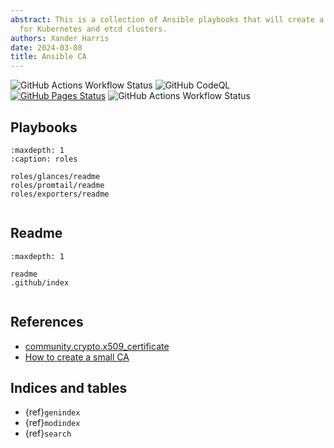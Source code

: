 ```yaml
---
abstract: This is a collection of Ansible playbooks that will create a CA usable
  for Kubernetes and etcd clusters.
authors: Xander Harris
date: 2024-03-08
title: Ansible CA
---
```


![GitHub Actions Workflow Status](https://img.shields.io/github/actions/workflow/status/edwardtheharris/ansible-k8s-ca/ansible.yml?branch=main&style=flat-square&logo=ansible&label=Ansible%20Lint)
![GitHub CodeQL](https://img.shields.io/github/actions/workflow/status/edwardtheharris/ansible-k8s-ca/codeql.yml?branch=main&style=flat-square&logo=githubactions&label=CodeQL)
[![GitHub Pages Status](https://img.shields.io/github/actions/workflow/status/edwardtheharris/ansible-k8s-ca/pages.yml?branch=main&style=flat-square&logo=githubpages&label=GitHub%20Pages)](https://edwardtheharris.github.io/ansible-k8s-ca/)
![GitHub Actions Workflow Status](https://img.shields.io/github/actions/workflow/status/edwardtheharris/ansible-k8s-ca/shell.yml?branch=main&style=flat-square&logo=gnubash&label=ShellCheck)

## Playbooks

```{toctree}
:maxdepth: 1
:caption: roles

roles/glances/readme
roles/promtail/readme
roles/exporters/readme
```

```{index} playbooks; ca

```

## Readme

```{toctree}
:maxdepth: 1

readme
.github/index
```

```{index} metadata; repository

```

## References

- [community.crypto.x509_certificate](https://docs.ansible.com/ansible/latest/collections/community/crypto/x509_certificate_module.html)
- [How to create a small CA](https://docs.ansible.com/ansible/latest/collections/community/crypto/docsite/guide_ownca.html)

## Indices and tables

- {ref}`genindex`
- {ref}`modindex`
- {ref}`search`

